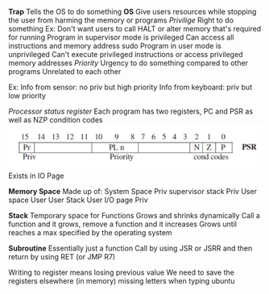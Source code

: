 **Trap**
Tells the OS to do something
**OS**
Give users resources while stopping the user from harming the memory or programs
*Privilige* 
Right to do something
Ex: Don't want users to call HALT or alter memory that's required for running
Program in supervisor mode is privileged 
    Can access all instructions and memory address
    sudo
Program in user mode is unprivileged
    Can't execute privileged instructions or access privileged memory addresses
*Priority*
Urgency to do something compared to other programs
Unrelated to each other

Ex:
    Info from sensor: no priv but high priority
    Info from keyboard: priv but low priority

*Processor status register*
Each program has two registers, PC and PSR as well as NZP condition codes
![Alt text](image-6.png)
Exists in IO Page

**Memory Space**
Made up of:
System Space            Priv 
supervisor stack        Priv
User space              User
User Stack              User
I/O page                Priv

**Stack**
Temporary space for Functions
Grows and shrinks dynamically
    Call a function and it grows, remove a function and it increases
    Grows until reaches a max specified by the operating system


**Subroutine**
Essentially just a function
Call by using JSR or JSRR and then return by using RET (or JMP R7)

Writing to register means losing previous value
We need to save the registers elsewhere (in memory)
missing letters when typing ubuntu
